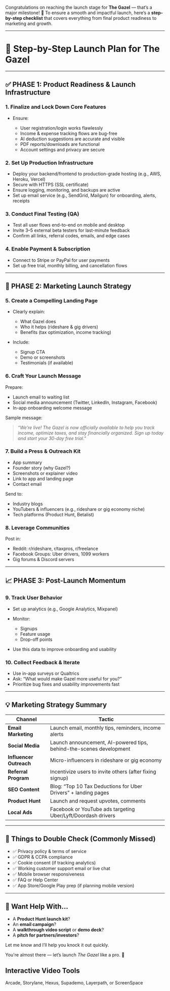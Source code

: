 Congratulations on reaching the launch stage for **The Gazel** — that’s a major milestone! 🎉 To ensure a smooth and impactful launch, here’s a **step-by-step checklist** that covers everything from final product readiness to marketing and growth.

---

# 🚀 Step-by-Step Launch Plan for **The Gazel**

---

## ✅ PHASE 1: Product Readiness & Launch Infrastructure

### 1. **Finalize and Lock Down Core Features**

* Ensure:

  * User registration/login works flawlessly
  * Income & expense tracking flows are bug-free
  * AI deduction suggestions are accurate and visible
  * PDF reports/downloads are functional
  * Account settings and privacy are secure

### 2. **Set Up Production Infrastructure**

* Deploy your backend/frontend to production-grade hosting (e.g., AWS, Heroku, Vercel)
* Secure with HTTPS (SSL certificate)
* Ensure logging, monitoring, and backups are active
* Set up email service (e.g., SendGrid, Mailgun) for onboarding, alerts, receipts

### 3. **Conduct Final Testing (QA)**

* Test all user flows end-to-end on mobile and desktop
* Invite 3–5 external beta testers for last-minute feedback
* Confirm all links, referral codes, emails, and edge cases

### 4. **Enable Payment & Subscription**

* Connect to Stripe or PayPal for user payments
* Set up free trial, monthly billing, and cancellation flows

---

## 📣 PHASE 2: Marketing Launch Strategy

### 5. **Create a Compelling Landing Page**

* Clearly explain:

  * What Gazel does
  * Who it helps (rideshare & gig drivers)
  * Benefits (tax optimization, income tracking)
* Include:

  * Signup CTA
  * Demo or screenshots
  * Testimonials (if available)

### 6. **Craft Your Launch Message**

Prepare:

* Launch email to waiting list
* Social media announcement (Twitter, LinkedIn, Instagram, Facebook)
* In-app onboarding welcome message

Sample message:

> *“We’re live! The Gazel is now officially available to help you track income, optimize taxes, and stay financially organized. Sign up today and start your 30-day free trial.”*

### 7. **Build a Press & Outreach Kit**

* App summary
* Founder story (why Gazel?)
* Screenshots or explainer video
* Link to app and landing page
* Contact email

Send to:

* Industry blogs
* YouTubers & influencers (e.g., rideshare or gig economy niche)
* Tech platforms (Product Hunt, Betalist)

### 8. **Leverage Communities**

Post in:

* Reddit: r/rideshare, r/taxpros, r/freelance
* Facebook Groups: Uber drivers, 1099 workers
* Gig forums & Discord servers

---

## 📈 PHASE 3: Post-Launch Momentum

### 9. **Track User Behavior**

* Set up analytics (e.g., Google Analytics, Mixpanel)
* Monitor:

  * Signups
  * Feature usage
  * Drop-off points
* Use this data to improve onboarding and usability

### 10. **Collect Feedback & Iterate**

* Use in-app surveys or Qualtrics
* Ask: “What would make Gazel more useful for you?”
* Prioritize bug fixes and usability improvements fast

---

## 💡 Marketing Strategy Summary

| Channel                 | Tactic                                                              |
| ----------------------- | ------------------------------------------------------------------- |
| **Email Marketing**     | Launch email, monthly tips, reminders, income alerts                |
| **Social Media**        | Launch announcement, AI-powered tips, behind-the-scenes development |
| **Influencer Outreach** | Micro-influencers in rideshare or gig economy                       |
| **Referral Program**    | Incentivize users to invite others (after fixing signup)            |
| **SEO Content**         | Blog: “Top 10 Tax Deductions for Uber Drivers” + landing pages      |
| **Product Hunt**        | Launch and request upvotes, comments                                |
| **Local Ads**           | Facebook or YouTube ads targeting Uber/Lyft/Doordash drivers        |

---

## 🧾 Things to Double Check (Commonly Missed)

* ✅ Privacy policy & terms of service
* ✅ GDPR & CCPA compliance
* ✅ Cookie consent (if tracking analytics)
* ✅ Working customer support email or live chat
* ✅ Mobile browser responsiveness
* ✅ FAQ or Help Center
* ✅ App Store/Google Play prep (if planning mobile version)

---

## 🧠 Want Help With...

* A **Product Hunt launch kit**?
* An **email campaign**?
* A **walkthrough video script** or **demo deck**?
* A **pitch for partners/investors**?

Let me know and I’ll help you knock it out quickly.

You're almost there — let’s launch *The Gazel* like a pro. 💪

 ## Interactive Video Tools
 Arcade, Storylane, Hexus, Supademo, Layerpath, or ScreenSpace
